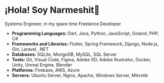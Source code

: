 # ¡Hola! Soy Narmeshit👋

Systems Engineer, in my spare time Freelance Developer

- **Programming Languages:** Dart, Java, Python, JavaScript, Goland, PHP, C#
- **Frameworks and Libraries:** Flutter, Spring Framework, Django, Node.js, Gin, Laravel, .NET
- **Databases:** SQLite, MongoDB, MySQL, SQL Server
- **Tools:** Git, Visual Code, Figma, Adobe XD, Adobe Illustrator, Docker, Unity, Unreal Engine, Blender
- **Platforms:** Firebase, AWS, Azure
- **Servers:** Ubuntu Server, Nginx, Apache, Windows Server, Mikrotik
